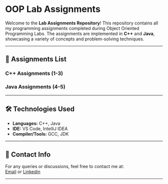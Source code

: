 # OOP Lab Assignments

Welcome to the **Lab Assignments Repository**! This repository contains all my programming assignments completed during Object Oriented Programming Labs. 
The assignments are implemented in **C++** and **Java**, showcasing a variety of concepts and problem-solving techniques.

---

## 📝 Assignments List

### C++ Assignments (1-3)
### Java Assignments (4-5)

---

## 🛠️ Technologies Used
- **Languages:** C++, Java
- **IDE:** VS Code, IntelliJ IDEA
- **Compiler/Tools:** GCC, JDK

---

## 📧 Contact Info
For any queries or discussions, feel free to contact me at:  
<a href="mailto:u23ai078@coed.svnit.ac.in">Email</a> or
<a href="https://www.linkedin.com/in/anuj-sule-86a317293/">Linkedin</a>

---

